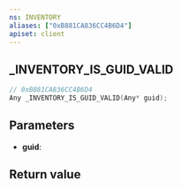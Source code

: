 ```yaml
---
ns: INVENTORY
aliases: ["0xB881CA836CC4B6D4"]
apiset: client
---
```

## _INVENTORY_IS_GUID_VALID

```c
// 0xB881CA836CC4B6D4
Any _INVENTORY_IS_GUID_VALID(Any* guid);
```


## Parameters
* **guid**:

## Return value

